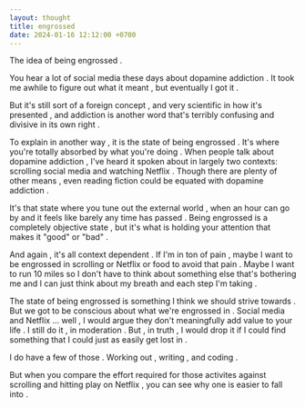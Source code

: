 ```yaml
---
layout: thought
title: engrossed
date: 2024-01-16 12:12:00 +0700
---
```


The idea of being engrossed . 

You hear a lot of social media these days about dopamine addiction . It took me awhile to figure out what it meant , but eventually I got it . 

But it's still sort of a foreign concept , and very scientific in how it's presented , and addiction is another word that's terribly confusing and divisive in its own right . 

To explain in another way , it is the state of being engrossed . It's where you're totally absorbed by what you're doing . When people talk about dopamine addiction , I've heard it spoken about in largely two contexts: scrolling social media and watching Netflix . Though there are plenty of other means , even reading fiction could be equated with dopamine addiction . 

It's that state where you tune out the external world , when an hour can go by and it feels like barely any time has passed . Being engrossed is a completely objective state , but it's what is holding your attention that makes it "good" or "bad" . 

And again , it's all context dependent . If I'm in ton of pain , maybe I want to be engrossed in scrolling or Netflix or food to avoid that pain . Maybe I want to run 10 miles so I don't have to think about something else that's bothering me and I can just think about my breath and each step I'm taking . 

The state of being engrossed is something I think we should strive towards . But we got to be conscious about what we're engrossed in . Social media and Netflix ... well , I would argue they don't meaningfully add value to your life . I still do it , in moderation . But , in truth , I would drop it if I could find something that I could just as easily get lost in . 

I do have a few of those . Working out , writing , and coding . 

But when you compare the effort required for those activites against scrolling and hitting play on Netflix , you can see why one is easier to fall into . 
